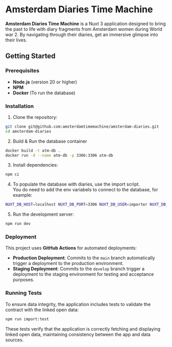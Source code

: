 # Amsterdam Diaries Time Machine

**Amsterdam Diaries Time Machine** is a Nuxt 3 application designed to bring the past to life with diary fragments from Amsterdam women during World war 2. By navigating through their diaries, get an immersive glimpse into their lives.

## Getting Started

### Prerequisites

- **Node.js** (version 20 or higher)
- **NPM**
- **Docker** (To run the database)

### Installation

1. Clone the repository:

```bash
git clone git@github.com:amsterdamtimemachine/amsterdam-diaries.git
cd amsterdam-diaries
```

2. Build & Run the database container

```bash
docker build -t atm-db .
docker run -d --name atm-db -p 3306:3306 atm-db
```

3. Install dependencies:

```bash
npm ci
```

4. To populate the database with diaries, use the import script.\
   You do need to add the env variabels to connect to the database, for example:

```bash
NUXT_DB_HOST=localhost NUXT_DB_PORT=3306 NUXT_DB_USER=importer NUXT_DB_PASS=importer NUXT_DB_NAME=mydb npm run import
```

5. Run the development server:

```bash
npm run dev
```

### Deployment

This project uses **GitHub Actions** for automated deployments:

- **Production Deployment**: Commits to the `main` branch automatically trigger a deployment to the production environment.
- **Staging Deployment**: Commits to the `develop` branch trigger a deployment to the staging environment for testing and acceptance purposes.

### Running Tests

To ensure data integrity, the application includes tests to validate the contract with the linked open data:

```bash
npm run import:test
```

These tests verify that the application is correctly fetching and displaying linked open data, maintaining consistency between the app and data sources.
